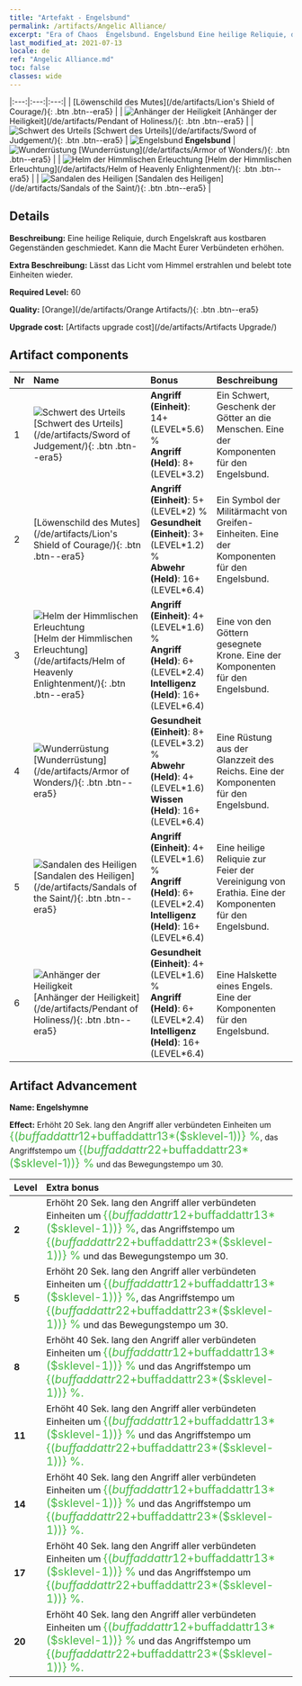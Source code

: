 ```yaml
---
title: "Artefakt - Engelsbund"
permalink: /artifacts/Angelic Alliance/
excerpt: "Era of Chaos  Engelsbund. Engelsbund Eine heilige Reliquie, durch Engelskraft aus kostbaren Gegenständen geschmiedet. Kann die Macht Eurer Verbündeten erhöhen."
last_modified_at: 2021-07-13
locale: de
ref: "Angelic Alliance.md"
toc: false
classes: wide
---
```


  |:---:|:---:|:---:| 
  |  [Löwenschild des Mutes](/de/artifacts/Lion's Shield of Courage/){: .btn .btn--era5} |   | ![Anhänger der Heiligkeit](/images/t/artifact_40416.png) [Anhänger der Heiligkeit](/de/artifacts/Pendant of Holiness/){: .btn .btn--era5} | 
  | ![Schwert des Urteils](/images/t/artifact_40411.png) [Schwert des Urteils](/de/artifacts/Sword of Judgement/){: .btn .btn--era5} | ![Engelsbund](/images/t/icon_artifact_41.png) **Engelsbund** | ![Wunderrüstung](/images/t/artifact_40414.png) [Wunderrüstung](/de/artifacts/Armor of Wonders/){: .btn .btn--era5} | 
  | ![Helm der Himmlischen Erleuchtung](/images/t/artifact_40413.png) [Helm der Himmlischen Erleuchtung](/de/artifacts/Helm of Heavenly Enlightenment/){: .btn .btn--era5} |   | ![Sandalen des Heiligen](/images/t/artifact_40415.png) [Sandalen des Heiligen](/de/artifacts/Sandals of the Saint/){: .btn .btn--era5} | 


## Details

 **Beschreibung:** Eine heilige Reliquie, durch Engelskraft aus kostbaren Gegenständen geschmiedet. Kann die Macht Eurer Verbündeten erhöhen.

 **Extra Beschreibung:** Lässt das Licht vom Himmel erstrahlen und belebt tote Einheiten wieder.

 **Required Level:** 60

 **Quality:** [Orange](/de/artifacts/Orange Artifacts/){: .btn .btn--era5}

 **Upgrade cost:** [Artifacts upgrade cost](/de/artifacts/Artifacts Upgrade/)



## Artifact components

  | Nr |    Name    |   Bonus | Beschreibung | 
  |:---|:-----------|:--------|:------------| 
  | 1 | ![Schwert des Urteils](/images/t/artifact_40411.png) [Schwert des Urteils](/de/artifacts/Sword of Judgement/){: .btn .btn--era5} | **Angriff (Einheit)**: 14+(LEVEL\*5.6) %<br/>**Angriff (Held)**: 8+(LEVEL\*3.2) | Ein Schwert, Geschenk der Götter an die Menschen. Eine der Komponenten für den Engelsbund. | 
  | 2 | [Löwenschild des Mutes](/de/artifacts/Lion's Shield of Courage/){: .btn .btn--era5} | **Angriff (Einheit)**: 5+(LEVEL\*2) %<br/>**Gesundheit (Einheit)**: 3+(LEVEL\*1.2) %<br/>**Abwehr (Held)**: 16+(LEVEL\*6.4) | Ein Symbol der Militärmacht von Greifen-Einheiten. Eine der Komponenten für den Engelsbund. | 
  | 3 | ![Helm der Himmlischen Erleuchtung](/images/t/artifact_40413.png) [Helm der Himmlischen Erleuchtung](/de/artifacts/Helm of Heavenly Enlightenment/){: .btn .btn--era5} | **Angriff (Einheit)**: 4+(LEVEL\*1.6) %<br/>**Angriff (Held)**: 6+(LEVEL\*2.4)<br/>**Intelligenz (Held)**: 16+(LEVEL\*6.4) | Eine von den Göttern gesegnete Krone. Eine der Komponenten für den Engelsbund. | 
  | 4 | ![Wunderrüstung](/images/t/artifact_40414.png) [Wunderrüstung](/de/artifacts/Armor of Wonders/){: .btn .btn--era5} | **Gesundheit (Einheit)**: 8+(LEVEL\*3.2) %<br/>**Abwehr (Held)**: 4+(LEVEL\*1.6)<br/>**Wissen (Held)**: 16+(LEVEL\*6.4) | Eine Rüstung aus der Glanzzeit des Reichs. Eine der Komponenten für den Engelsbund. | 
  | 5 | ![Sandalen des Heiligen](/images/t/artifact_40415.png) [Sandalen des Heiligen](/de/artifacts/Sandals of the Saint/){: .btn .btn--era5} | **Angriff (Einheit)**: 4+(LEVEL\*1.6) %<br/>**Angriff (Held)**: 6+(LEVEL\*2.4)<br/>**Intelligenz (Held)**: 16+(LEVEL\*6.4) | Eine heilige Reliquie zur Feier der Vereinigung von Erathia. Eine der Komponenten für den Engelsbund. | 
  | 6 | ![Anhänger der Heiligkeit](/images/t/artifact_40416.png) [Anhänger der Heiligkeit](/de/artifacts/Pendant of Holiness/){: .btn .btn--era5} | **Gesundheit (Einheit)**: 4+(LEVEL\*1.6) %<br/>**Angriff (Held)**: 6+(LEVEL\*2.4)<br/>**Intelligenz (Held)**: 16+(LEVEL\*6.4) | Eine Halskette eines Engels. Eine der Komponenten für den Engelsbund. | 


## Artifact Advancement

 **Name: Engelshymne**

 **Effect:** Erhöht 20 Sek. lang den Angriff aller verbündeten Einheiten um <span style="color: #48b946;font-size:20px">{($buffaddattr12+$buffaddattr13*($sklevel-1))} %</span>, das Angriffstempo um <span style="color: #48b946;font-size:20px">{($buffaddattr22+$buffaddattr23*($sklevel-1))} %</span> und das Bewegungstempo um 30.

  |  Level  |    Extra bonus  | 
  |:--------|:----------------| 
  | **2** | Erhöht 20 Sek. lang den Angriff aller verbündeten Einheiten um <span style="color: #48b946;font-size:20px">{($buffaddattr12+$buffaddattr13*($sklevel-1))} %</span>, das Angriffstempo um <span style="color: #48b946;font-size:20px">{($buffaddattr22+$buffaddattr23*($sklevel-1))} %</span> und das Bewegungstempo um 30. | 
  | **5** | Erhöht 20 Sek. lang den Angriff aller verbündeten Einheiten um <span style="color: #48b946;font-size:20px">{($buffaddattr12+$buffaddattr13*($sklevel-1))} %</span>, das Angriffstempo um <span style="color: #48b946;font-size:20px">{($buffaddattr22+$buffaddattr23*($sklevel-1))} %</span> und das Bewegungstempo um 30. | 
  | **8** | Erhöht 40 Sek. lang den Angriff aller verbündeten Einheiten um <span style="color: #48b946;font-size:20px">{($buffaddattr12+$buffaddattr13*($sklevel-1))} %</span> und das Angriffstempo um <span style="color: #48b946;font-size:20px">{($buffaddattr22+$buffaddattr23*($sklevel-1))} %.</span> | 
  | **11** | Erhöht 40 Sek. lang den Angriff aller verbündeten Einheiten um <span style="color: #48b946;font-size:20px">{($buffaddattr12+$buffaddattr13*($sklevel-1))} %</span> und das Angriffstempo um <span style="color: #48b946;font-size:20px">{($buffaddattr22+$buffaddattr23*($sklevel-1))} %.</span> | 
  | **14** | Erhöht 40 Sek. lang den Angriff aller verbündeten Einheiten um <span style="color: #48b946;font-size:20px">{($buffaddattr12+$buffaddattr13*($sklevel-1))} %</span> und das Angriffstempo um <span style="color: #48b946;font-size:20px">{($buffaddattr22+$buffaddattr23*($sklevel-1))} %.</span> | 
  | **17** | Erhöht 40 Sek. lang den Angriff aller verbündeten Einheiten um <span style="color: #48b946;font-size:20px">{($buffaddattr12+$buffaddattr13*($sklevel-1))} %</span> und das Angriffstempo um <span style="color: #48b946;font-size:20px">{($buffaddattr22+$buffaddattr23*($sklevel-1))} %.</span> | 
  | **20** | Erhöht 40 Sek. lang den Angriff aller verbündeten Einheiten um <span style="color: #48b946;font-size:20px">{($buffaddattr12+$buffaddattr13*($sklevel-1))} %</span> und das Angriffstempo um <span style="color: #48b946;font-size:20px">{($buffaddattr22+$buffaddattr23*($sklevel-1))} %.</span> | 
